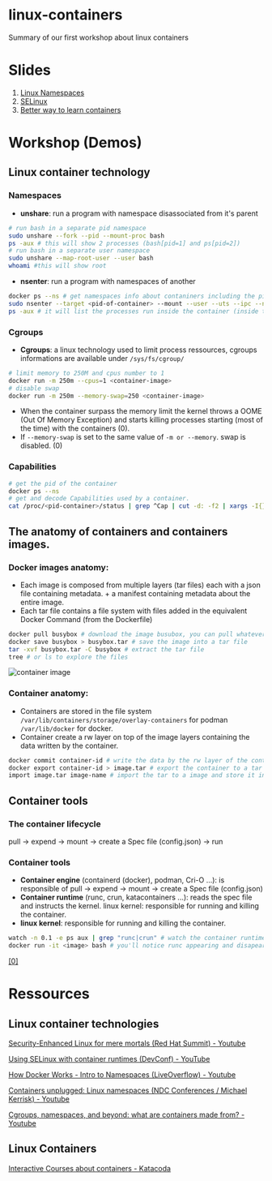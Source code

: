 # linux-containers
Summary of our first workshop about linux containers

# Slides
1. [Linux Namespaces](https://docs.google.com/presentation/d/1WglBqb8lPGdp8q2d3c2b1MEsP5gwIVUhEaR8_3oEA8E/edit#slide=id.p)
2. [SELinux](https://docs.google.com/presentation/d/1AalhlPGuTHx1q7tjL_VI9eDVAKxGONHeY428Gfls7u4/edit#slide=id.g72af2cb99a_0_71)
3. [Better way to learn containers](https://docs.google.com/presentation/d/1tj_N65-Rx8ZNc4YVkhQykkrtDS7aal0YhMUdJBb0QDo/edit#slide=id.g726da336b0_0_7)

# Workshop (Demos)
## Linux container technology
### Namespaces
- **unshare**: run a program with namespace disassociated from it's parent 
```bash
# run bash in a separate pid namespace 
sudo unshare --fork --pid --mount-proc bash
ps -aux # this will show 2 processes (bash[pid=1] and ps[pid=2])
# run bash in a separate user namespace
sudo unshare --map-root-user --user bash
whoami #this will show root
```
- **nsenter**: run a program with namespaces of another
```bash
docker ps --ns # get namespaces info about contaniners including the pid.
sudo nsenter --target <pid-of-container> --mount --user --uts --ipc --net --pid /bin/sh
ps -aux # it will list the processes run inside the container (inside the pid namespace of the container)
```

### Cgroups
- **Cgroups**: a linux technology used to limit process ressources, cgroups informations are available under `/sys/fs/cgroup/`
```bash
# limit memory to 250M and cpus number to 1
docker run -m 250m --cpus=1 <container-image>  
# disable swap 
docker run -m 250m --memory-swap=250 <container-image>  
```
  - When the container surpass the memory limit the kernel throws a  OOME (Out Of Memory Exception) and starts killing processes starting (most of the time) with the containers (0).
  - If `--memory-swap` is set to the same value of `-m or --memory`. swap is disabled. (0)

### Capabilities
```bash
# get the pid of the container
docker ps --ns
# get and decode Capabilities used by a container. 
cat /proc/<pid-container>/status | grep ^Cap | cut -d: -f2 | xargs -I{} -n1 capsh --decode={}
```
## The anatomy of containers and containers images. 
### Docker images anatomy: 
- Each image is composed from multiple layers (tar files) each with a json file containing metadata. + a manifest containing metadata about the entire image.
- Each tar file contains a file system with files added in the equivalent Docker Command (from the Dockerfile)  
```bash
docker pull busybox # download the image busubox, you can pull whatever image you want
docker save busybox > busybox.tar # save the image into a tar file
tar -xvf busybox.tar -C busybox # extract the tar file
tree # or ls to explore the files 
```
![container image](https://media.discordapp.net/attachments/691698282338058253/696104132192370790/2020-04-04-220706_1600x900_scrot.png?width=1040&height=585)

### Container anatomy: 
- Containers are stored in the file system `/var/lib/containers/storage/overlay-containers` for podman `/var/lib/docker` for docker.
- Container create a rw layer on top of the image layers containing the data written by the container. 
```bash
docker commit container-id # write the data by the rw layer of the container to a new image
docker export container-id > image.tar # export the container to a tar file
import image.tar image-name # import the tar to a image and store it in a repository 
```
## Container tools
### The container lifecycle
pull -> expend -> mount -> create a Spec file (config.json) -> run

### Container tools
- **Container engine** (containerd (docker), podman, Cri-O ...): is responsible of  pull -> expend -> mount -> create a Spec file (config.json)
- **Container runtime** (runc, crun, katacontainers ...): reads the spec file and instructs the kernel.
linux kernel: responsible for running and killing the container.
- **linux kernel**: responsible for running and killing the container.
```bash
watch -n 0.1 -e ps aux | grep "runc|crun" # watch the container runtime in a separate terminal
docker run -it <image> bash # you'll notice runc appearing and disapearing briefly in the watch
```
[[0]](https://docs.docker.com/config/containers/resource_constraints/)
# Ressources
## Linux container technologies
[Security-Enhanced Linux for mere mortals (Red Hat Summit) - Youtube](https://www.youtube.com/watch?v=_WOKRaM-HI4)

[Using SELinux with container runtimes (DevConf) - YouTube](https://www.youtube.com/watch?v=FOny29a31ls)

[How Docker Works - Intro to Namespaces (LiveOverflow) - Youtube](https://www.youtube.com/watch?v=-YnMr1lj4Z8)

[Containers unplugged: Linux namespaces (NDC Conferences / Michael Kerrisk) - Youtube](https://www.youtube.com/watch?v=0kJPa-1FuoI)

[Cgroups, namespaces, and beyond: what are containers made from? -Youtube](https://www.youtube.com/watch?v=sK5i-N34im8)

## Linux Containers
[Interactive Courses about containers - Katacoda](katacoda.com/)
